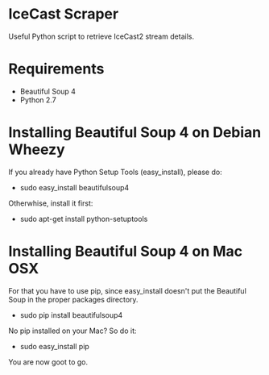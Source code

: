 IceCast Scraper
===============

Useful Python script to retrieve IceCast2 stream details.

Requirements
===============

- Beautiful Soup 4
- Python 2.7

Installing Beautiful Soup 4 on Debian Wheezy
==============

If you already have Python Setup Tools (easy_install), please do:

- sudo easy_install beautifulsoup4

Otherwhise, install it first:

- sudo apt-get install python-setuptools

Installing Beautiful Soup 4 on Mac OSX
==============

For that you have to use pip, since easy_install doesn't put the Beautiful Soup in the proper packages directory.

- sudo pip install beautifulsoup4

No pip installed on your Mac? So do it:

- sudo easy_install pip

You are now goot to go.
